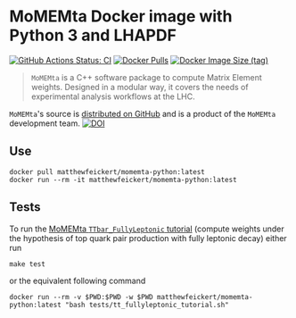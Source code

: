 # MoMEMta Docker image with Python 3 and LHAPDF

[![GitHub Actions Status: CI](https://github.com/Neubauer-Group/momemta-python/workflows/CI/badge.svg?branch=master)](https://github.com/Neubauer-Group/momemta-python/actions?query=workflow%3ACI+branch%3Amaster)
[![Docker Pulls](https://img.shields.io/docker/pulls/matthewfeickert/momemta-python)](https://hub.docker.com/r/matthewfeickert/momemta-python)
[![Docker Image Size (tag)](https://img.shields.io/docker/image-size/matthewfeickert/momemta-python/latest)](https://hub.docker.com/r/matthewfeickert/momemta-python/tags?name=latest)

> `MoMEMta` is a C++ software package to compute Matrix Element weights. Designed in a modular way, it covers the needs of experimental analysis workflows at the LHC.

`MoMEMta`'s source is [distributed on GitHub](https://github.com/MoMEMta/MoMEMta) and is a product of the `MoMEMta` development team.
[![DOI](https://zenodo.org/badge/DOI/10.1140/epjc/s10052-019-6635-5.svg)](https://doi.org/10.1140/epjc/s10052-019-6635-5)


## Use

```
docker pull matthewfeickert/momemta-python:latest
docker run --rm -it matthewfeickert/momemta-python:latest
```

## Tests

To run the [MoMEMta `TTbar_FullyLeptonic` tutorial](https://github.com/MoMEMta/Tutorials/tree/v1.0.0) (compute weights under the hypothesis of top quark pair production with fully leptonic decay) either run

```
make test
```

or the equivalent following command

```
docker run --rm -v $PWD:$PWD -w $PWD matthewfeickert/momemta-python:latest "bash tests/tt_fullyleptonic_tutorial.sh"
```
